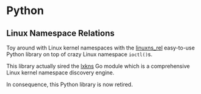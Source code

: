 # Python

## Linux Namespace Relations

Toy around with Linux kernel namespaces with the
[linuxns_rel](https://thediveo.github.io/linuxns_rel) easy-to-use Python library
on top of crazy Linux namespace `ioctl()`s.

This library actually sired the [lxkns](/gone?id=lxkns) Go
module which is a comprehensive Linux kernel namespace discovery engine.

In consequence, this Python library is now retired.
